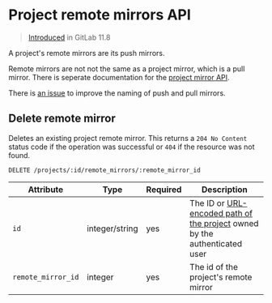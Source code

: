 # Project remote mirrors API

> [Introduced](https://gitlab.com/gitlab-org/gitlab-ce/issues/54574) in GitLab 11.8

A project's remote mirrors are its push mirrors.

Remote mirrors are not not the same as a project mirror, which is a pull mirror.
There is seperate documentation for the [project mirror API](project_mirror.md).

There is
[an issue](https://gitlab.com/gitlab-org/gitlab-ce/issues/51763)
to improve the naming of push and pull mirrors.

## Delete remote mirror

Deletes an existing project remote mirror. This returns a `204 No Content` status code if the operation was successful or `404` if the resource was not found.

```
DELETE /projects/:id/remote_mirrors/:remote_mirror_id
```

| Attribute | Type | Required | Description |
| --------- | ---- | -------- | ----------- |
| `id` | integer/string | yes | The ID or [URL-encoded path of the project](README.md#namespaced-path-encoding) owned by the authenticated user |
| `remote_mirror_id` | integer | yes | The id of the project's remote mirror |

